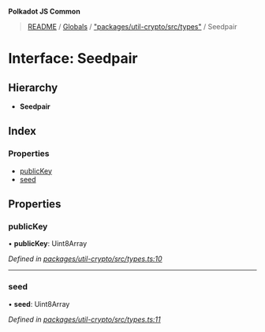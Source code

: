 **Polkadot JS Common**

> [README](../README.md) / [Globals](../globals.md) / ["packages/util-crypto/src/types"](../modules/_packages_util_crypto_src_types_.md) / Seedpair

# Interface: Seedpair

## Hierarchy

* **Seedpair**

## Index

### Properties

* [publicKey](_packages_util_crypto_src_types_.seedpair.md#publickey)
* [seed](_packages_util_crypto_src_types_.seedpair.md#seed)

## Properties

### publicKey

•  **publicKey**: Uint8Array

*Defined in [packages/util-crypto/src/types.ts:10](https://github.com/polkadot-js/common/blob/975103fd/packages/util-crypto/src/types.ts#L10)*

___

### seed

•  **seed**: Uint8Array

*Defined in [packages/util-crypto/src/types.ts:11](https://github.com/polkadot-js/common/blob/975103fd/packages/util-crypto/src/types.ts#L11)*
